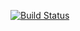 [![Build Status](http://172.28.128.6:8090/job/alpinehelloworld/badge/icon)](http://172.28.128.6:8090/job/alpinehelloworld/)
